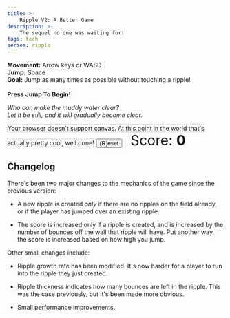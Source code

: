```yaml
---
title: >-
    Ripple V2: A Better Game
description: >-
    The sequel no one was waiting for!
tags: tech
series: ripple
---
```


<p>
    <b>Movement:</b> Arrow keys or WASD<br/>
    <b>Jump:</b> Space<br/>
    <b>Goal:</b> Jump as many times as possible without touching a ripple!<br/>
    <br/>
    <b>Press Jump To Begin!</b>
</p>

_Who can make the muddy water clear?<br/>
Let it be still, and it will gradually become clear._

<canvas id="canvas"
        style="border:1px dashed #AAA"
        tabindex=0>
Your browser doesn't support canvas. At this point in the world that's actually
pretty cool, well done!
</canvas>
<button onclick="reset()">(R)eset</button>
<span style="font-size: 2rem; margin-left: 1rem;">Score:
    <span style="font-weight: bold" id="score">0</span>
</span>

<script type="text/javascript">

const palette = [
    "#264653",
    "#2A9D8F",
    "#E9C46A",
    "#F4A261",
    "#E76F51",
];

const width = 800;
const height = 600;

function hypotenuse(w, h) {
    return Math.sqrt(Math.pow(w, 2) + Math.pow(h, 2));
}

let canvas = document.getElementById("canvas");
canvas.width = width;
canvas.height = height;

const whitelistedKeys = {
    "ArrowUp": {},
    "KeyW": {map: "ArrowUp"},
    "ArrowLeft": {},
    "KeyA": {map: "ArrowLeft"},
    "ArrowRight": {},
    "KeyD": {map: "ArrowRight"},
    "ArrowDown": {},
    "KeyS": {map: "ArrowDown"},
    "Space": {},
    "KeyR": {},
};

let keyboard = {};

canvas.addEventListener('keydown', (event) => {
    let keyInfo = whitelistedKeys[event.code];
    if (!keyInfo) return;

    let code = event.code;
    if (keyInfo.map) code = keyInfo.map;

    event.preventDefault();
    keyboard[code] = true;
});

canvas.addEventListener('keyup', (event) => {
    let keyInfo = whitelistedKeys[event.code];
    if (!keyInfo) return;

    let code = event.code;
    if (keyInfo.map) code = keyInfo.map;

    event.preventDefault();
    delete keyboard[code];
});


const C = 700; // scales the overall speed of the radius
const T = 500; // on which tick the radius change becomes linear

/*
    f(x) = sqrt(C*x)                        when x < T
           (C/(2*sqrt(CT)))(x-T) + sqrt(CT) when x >= T

    radius(x) = f(x) + playerRadius;
*/

const F1 = (x) => Math.sqrt(C*x);
const F2C1 = C / (2 * Math.sqrt(C*T));
const F2C2 = Math.sqrt(C * T);
const F2 = (x) => (F2C1 * (x - T)) + F2C2;
const F = (x) => {
    if (x < T) return F1(x);
    return F2(x);
};

class Ripple {

    constructor(id, currTick, x, y, bounces, color) {
        this.id = id;
        this.tick = currTick;
        this.x = x;
        this.y = y;
        this.thickness = Math.pow(bounces+1, 1.25);
        this.color = color;
        this.winner = false;

        this.maxRadius = hypotenuse(x, y);
        this.maxRadius = Math.max(this.maxRadius, hypotenuse(width-x, y));
        this.maxRadius = Math.max(this.maxRadius, hypotenuse(x, height-y));
        this.maxRadius = Math.max(this.maxRadius, hypotenuse(width-x, height-y));
    }

    radius(currTick) {
        const x = currTick - this.tick;
        return F(x) + playerRadius;
    }

    draw(ctx, currTick) {
        ctx.beginPath();
        ctx.arc(this.x, this.y, this.radius(currTick), 0, Math.PI * 2, false);
        ctx.closePath();
        ctx.lineWidth = this.thickness;
        ctx.strokeStyle = this.winner ? "#FF0000" : this.color;
        ctx.stroke();
    }

    canGC(currTick) {
        return this.radius(currTick) > this.maxRadius;
    }
}

const playerRadius = 10;
const playerMoveAccel = 0.5;
const playerMoveDecel = 0.7;
const playerMaxMoveSpeed = 4;
const playerJumpSpeed = 0.08;
const playerMaxHeight = 1;
const playerGravity = 0.01;

class Player{

    constructor(x, y, color) {
        this.x = x;
        this.y = y;
        this.z = 0;
        this.xVelocity = 0;
        this.yVelocity = 0;
        this.zVelocity = 0;
        this.color = color;
        this.falling = false;
        this.lastJumpHeight = 0;
        this.loser = false;
    }

    act() {
        if (keyboard["ArrowUp"]) {
            this.yVelocity = Math.max(-playerMaxMoveSpeed, this.yVelocity - playerMoveAccel);
        } else if (keyboard["ArrowDown"]) {
            this.yVelocity = Math.min(playerMaxMoveSpeed, this.yVelocity + playerMoveAccel);
        } else if (this.yVelocity > 0) {
            this.yVelocity = Math.max(0, this.yVelocity - playerMoveDecel);
        } else if (this.yVelocity < 0) {
            this.yVelocity = Math.min(0, this.yVelocity + playerMoveDecel);
        }

        this.y += this.yVelocity;
        this.y = Math.max(0+playerRadius, this.y);
        this.y = Math.min(height-playerRadius, this.y);

        if (keyboard["ArrowLeft"]) {
            this.xVelocity = Math.max(-playerMaxMoveSpeed, this.xVelocity - playerMoveAccel);
        } else if (keyboard["ArrowRight"]) {
            this.xVelocity = Math.min(playerMaxMoveSpeed, this.xVelocity + playerMoveAccel);
        } else if (this.xVelocity > 0) {
            this.xVelocity = Math.max(0, this.xVelocity - playerMoveDecel);
        } else if (this.xVelocity < 0) {
            this.xVelocity = Math.min(0, this.xVelocity + playerMoveDecel);
        }

        this.x += this.xVelocity;
        this.x = Math.max(0+playerRadius, this.x);
        this.x = Math.min(width-playerRadius, this.x);

        let jumpHeld = keyboard["Space"];

        if (jumpHeld && !this.falling && this.z < playerMaxHeight) {
            this.lastJumpHeight = 0;
            this.zVelocity = playerJumpSpeed;
        } else {
            this.zVelocity = Math.max(-playerJumpSpeed, this.zVelocity - playerGravity);
            this.falling = this.z > 0;
        }

        let prevZ = this.z;
        this.z = Math.max(0, this.z + this.zVelocity);
        this.lastJumpHeight = Math.max(this.z, this.lastJumpHeight);
    }

    draw(ctx) {
        let y = this.y - (this.z * 40);
        let radius = playerRadius * (this.z+1)

        // draw main
        ctx.beginPath();
        ctx.arc(this.x, y, radius, 0, Math.PI * 2, false);
        ctx.closePath();
        ctx.lineWidth = 0;
        ctx.fillStyle = this.color;
        ctx.fill();
        if (this.loser) {
            ctx.strokeStyle = '#FF0000';
            ctx.lineWidth = 2;
            ctx.stroke();
        }

        // draw shadow, if in the air
        if (this.z > 0) {
            let radius = Math.max(0, playerRadius * (1.2 - this.z));
            ctx.beginPath();
            ctx.arc(this.x, this.y, radius, 0, Math.PI * 2, false);
            ctx.closePath();
            ctx.lineWidth = 0;
            ctx.fillStyle = this.color+"33";
            ctx.fill();
        }
    }
}

class Game {

    constructor(canvas, scoreEl) {
        this.currTick = 0;
        this.player = new Player(width/2, height/2, palette[0]);
        this.state = 'play';
        this.score = 0;
        this.scoreEl = scoreEl;
        this.canvas = canvas;
        this.ctx = canvas.getContext("2d");
        this.ripples = [];
        this.nextRippleID = 0;
    }

    shouldReset() {
        return keyboard['KeyR'];
    }

    newRippleID() {
        let id = this.nextRippleID;
        this.nextRippleID++;
        return id;
    }

    // newRipple initializes and stores a new ripple at the given coordinates, as
    // well as all sub-ripples which make up the initial ripple's reflections.
    newRipple(x, y, bounces, color) {
        color = color ? color : palette[Math.floor(Math.random() * palette.length)];

        let ripplePos = [];
        let nextRipples = [];

        let addRipple = (x, y) => {
            for (let i in ripplePos) {
                if (ripplePos[i][0] == x && ripplePos[i][1] == y) return;
            }

            let ripple = new Ripple(this.newRippleID(), this.currTick, x, y, bounces, color);
            nextRipples.push(ripple);
            ripplePos.push([x, y]);
            this.ripples.push(ripple);
        };

        // add initial ripple, after this we deal with the sub-ripples.
        addRipple(x, y);

        while (bounces > 0) {
            bounces--;
            let prevRipples = nextRipples;
            nextRipples = [];

            for (let i in prevRipples) {
                let prevX = prevRipples[i].x;
                let prevY = prevRipples[i].y;
                addRipple(prevX, -prevY);
                addRipple(-prevX, prevY);
                addRipple((2*this.canvas.width)-prevX, prevY);
                addRipple(prevX, (2*this.canvas.height)-prevY);
            }
        }
    }

    // playerRipplesState returns a mapping of rippleID -> boolean, where each
    // boolean indicates the ripple's relation to the player at the moment. true
    // indicates the player is outside the ripple, false indicates the player is
    // within the ripple.
    playerRipplesState() {
        let state = {};
        for (let i in this.ripples) {
            let ripple = this.ripples[i];
            let rippleRadius = ripple.radius(this.currTick);
            let hs = Math.pow(ripple.x-this.player.x, 2) + Math.pow(ripple.y-this.player.y, 2);
            state[ripple.id] = hs > Math.pow(rippleRadius + playerRadius, 2);
        }
        return state;
    }

    playerHasJumpedOverRipple(prev, curr) {
        for (const rippleID in prev) {
            if (!curr.hasOwnProperty(rippleID)) continue;
            if (curr[rippleID] != prev[rippleID]) return true;
        }
        return false;
    }

    update() {
        if (this.state != 'play') return;

        let playerPrevZ = this.player.z;
        this.player.act();

        if (playerPrevZ == 0 && this.player.z > 0) {
            // player has jumped
            this.prevPlayerRipplesState = this.playerRipplesState();

        } else if (playerPrevZ > 0 && this.player.z == 0) {

            // player has landed, don't produce a ripple unless there are no
            // existing ripples or the player jumped over an existing one.
            if (
                this.ripples.length == 0 ||
                this.playerHasJumpedOverRipple(
                    this.prevPlayerRipplesState,
                    this.playerRipplesState()
                )
            ) {
                let bounces = Math.floor((this.player.lastJumpHeight*1.8)+1);
                console.log("spawning ripple with bounces:", bounces);
                this.newRipple(this.player.x, this.player.y, bounces);
                this.score += bounces;
            }
        }

        if (this.player.z == 0) {
            for (let i in this.ripples) {
                let ripple = this.ripples[i];
                let rippleRadius = ripple.radius(this.currTick);
                if (rippleRadius < playerRadius * 1.5) continue;
                let hs = Math.pow(ripple.x-this.player.x, 2) + Math.pow(ripple.y-this.player.y, 2);
                if (hs > Math.pow(rippleRadius + playerRadius, 2)) {
                    continue;
                } else if (hs <= Math.pow(rippleRadius - playerRadius, 2)) {
                    continue;
                } else {
                    console.log("game over", ripple);
                    ripple.winner = true;
                    this.player.loser = true;
                    this.state = 'gameOver';
                    // deliberately don't break here, in case multiple ripples hit
                    // the player on the same frame
                }
            }
        }

        this.ripples = this.ripples.filter(ripple => !ripple.canGC(this.currTick));

        this.currTick++;
    }

    draw() {
        this.ctx.clearRect(0, 0, this.canvas.width, this.canvas.height);
        this.ripples.forEach(ripple => ripple.draw(this.ctx, this.currTick));
        this.player.draw(this.ctx)
        this.scoreEl.innerHTML = this.score;
    }
}


const requestAnimationFrame =
    window.requestAnimationFrame ||
    window.mozRequestAnimationFrame ||
    window.webkitRequestAnimationFrame ||
    window.msRequestAnimationFrame;

let game = new Game(canvas, document.getElementById("score"));

function reset() {
    game = new Game(canvas, document.getElementById("score"));
}

function nextFrame() {
    if (game.shouldReset()) reset();

    game.update()
    game.draw()
    requestAnimationFrame(nextFrame);
}
requestAnimationFrame(nextFrame);

canvas.focus();

</script>

## Changelog

There's been two major changes to the mechanics of the game since the previous
version:

* A new ripple is created _only_ if there are no ripples on the field already,
  or if the player has jumped over an existing ripple.

* The score is increased only if a ripple is created, and is increased by the
  number of bounces off the wall that ripple will have. Put another way, the
  score is increased based on how high you jump.

Other small changes include:

* Ripple growth rate has been modified. It's now harder for a player to run into
  the ripple they just created.

* Ripple thickness indicates how many bounces are left in the ripple. This was
  the case previously, but it's been made more obvious.

* Small performance improvements.
